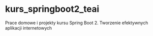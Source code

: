 # kurs_springboot2_teai
Prace domowe i projekty kursu Spring Boot 2. Tworzenie efektywnych aplikacji internetowych
